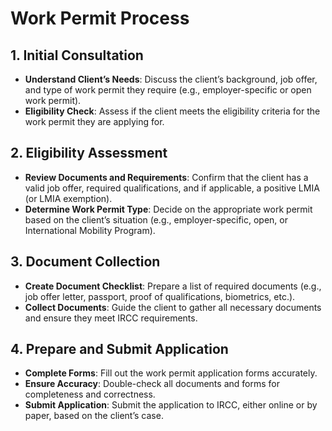 # Work Permit Process

## 1. Initial Consultation
- **Understand Client’s Needs**: Discuss the client’s background, job offer, and type of work permit they require (e.g., employer-specific or open work permit).
- **Eligibility Check**: Assess if the client meets the eligibility criteria for the work permit they are applying for.

## 2. Eligibility Assessment
- **Review Documents and Requirements**: Confirm that the client has a valid job offer, required qualifications, and if applicable, a positive LMIA (or LMIA exemption).
- **Determine Work Permit Type**: Decide on the appropriate work permit based on the client’s situation (e.g., employer-specific, open, or International Mobility Program).

## 3. Document Collection
- **Create Document Checklist**: Prepare a list of required documents (e.g., job offer letter, passport, proof of qualifications, biometrics, etc.).
- **Collect Documents**: Guide the client to gather all necessary documents and ensure they meet IRCC requirements.

## 4. Prepare and Submit Application
- **Complete Forms**: Fill out the work permit application forms accurately.
- **Ensure Accuracy**: Double-check all documents and forms for completeness and correctness.
- **Submit Application**: Submit the application to IRCC, either online or by paper, based on the client’s case.
